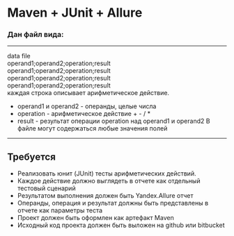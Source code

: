 # Maven + JUnit + Allure #

### Дан файл вида: ###
***
data file  
operand1;operand2;operation;result  
operand1;operand2;operation;result  
operand1;operand2;operation;result  
operand1;operand2;operation;result  
каждая строка описывает арифметическое действие.   
*	operand1 и operand2 - операнды, целые числа
*	operation - арифметическое действие + - / *
*	result - результат операции operation над operand1 и operand2
В файле могут содержаться любые значения полей
***
## Требуется ##
*	Реализовать юнит (JUnit) тесты арифметических действий.
*	Каждое действие должно выглядеть в отчете как отдельный тестовый сценарий
*	Результатом выполнения должен быть Yandex.Allure отчет
*	Операнды, операция и результат должны быть представлены в отчете как параметры теста
*	Проект должен быть оформлен как артефакт Maven
*	Исходный код проекта должен быть выложен на github или bitbucket
